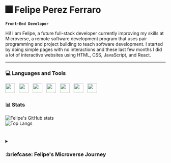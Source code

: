 # :fireworks: Felipe Perez Ferraro

**`Front-End Developer`**

Hi! I am Felipe, a future full-stack developer currently improving my skills at Microverse, a remote software development program that uses pair programming and project building to teach software development. I started by doing simple pages with no interactions and these last few months I did a lot of interactive websites using HTML, CSS, JavaScript, and React. 

---
### :computer: Languages and Tools
<img align="left" width="30px" style="padding-right:10px" src="https://cdn.jsdelivr.net/gh/devicons/devicon/icons/html5/html5-original.svg" />
<img align="left" width="30px" style="padding-right:10px" src="https://cdn.jsdelivr.net/gh/devicons/devicon/icons/css3/css3-original.svg" />
<img align="left" width="30px" style="padding-right:10px" src="https://cdn.jsdelivr.net/gh/devicons/devicon/icons/javascript/javascript-original.svg" />
<img align="left" width="30px" style="padding-right:10px" src="https://cdn.jsdelivr.net/gh/devicons/devicon/icons/react/react-original.svg" />
<img align="left" width="30px" style="padding-right:10px" src="https://cdn.jsdelivr.net/gh/devicons/devicon/icons/tailwindcss/tailwindcss-plain.svg" />
<img align="left" width="30px" style="padding-right:10px" src="https://cdn.jsdelivr.net/gh/devicons/devicon/icons/git/git-original.svg" />
<img align="left" width="30px" style="padding-right:10px" src="https://cdn.jsdelivr.net/gh/devicons/devicon/icons/vscode/vscode-original.svg" />
<br>

#
### :bar_chart: Stats


![Felipe's GitHub stats](https://github-readme-stats.vercel.app/api?username=felipe-perez-ferraro&show_icons=true&theme=radical)
<br>
![Top Langs](https://github-readme-stats.vercel.app/api/top-langs/?username=felipe-perez-ferraro&layout=compact)
<br>
#
<details>
  <summary><h3>:briefcase: Felipe's Microverse Journey</h3></summary>
  <p>
    Hi! I am Felipe, a full-stack developer currently improving my skills at Microverse, a remote software development program that uses pair programming and project building to teach software development.
 
  So far, I have built projects such as Awesome Books, a website that allows charging your favorite books and storing them. I started by doing simple pages with no interactions and these last few months I did a lot of interactive websites using HTML, CSS, JavaScript, and React. 
  
  Before I entered this program I used to work with WordPress and study by myself, but now thanks to Microverse, my technical skills and English have improved a lot.
  The things that set me apart as a professional are my listening, comprehension, and problem-solving skills.
  
  After going through the Microverse Program, I'd love a chance to contribute back to the team. Can we have an interview this week so I better showcase what I’ll bring to your team?
  </p>
</details>
